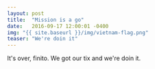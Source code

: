 ```yaml
---
layout: post
title:  "Mission is a go"
date:   2016-09-17 12:00:01 -0400
img: "{{ site.baseurl }}/img/vietnam-flag.png"
teaser: "We're doin it"
---
```

It's over, finito. We got our tix and we're doin it.
